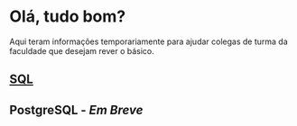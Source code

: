 # Olá, tudo bom?

Aqui teram informações temporariamente para ajudar colegas de turma da faculdade que desejam rever o básico.

## [SQL](https://github.com/GabrielJulio/bd/blob/master/SQL/README.md)

## PostgreSQL - _Em Breve_